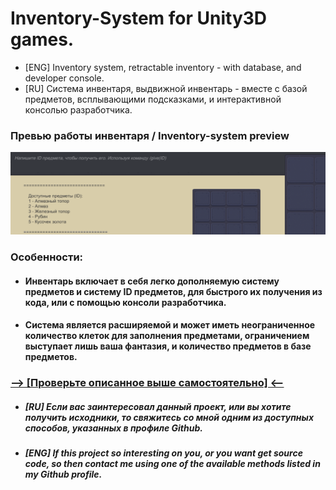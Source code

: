 # Inventory-System for Unity3D games.

* [ENG]  Inventory system, retractable inventory - with database, and developer console.
* [RU] Система инвентаря, выдвижной инвентарь - вместе с базой предметов, всплывающими подсказками, и интерактивной консолью разработчика.


### Превью работы инвентаря / Inventory-system preview
![alt_text](https://raw.githubusercontent.com/DanielGDS/Inventory.Retractable-Inventory-System/main/InventoryPreviewGif.gif)

### Особенности:
* #### Инвентарь включает в себя легко дополняемую систему предметов и систему ID предметов, для быстрого их получения из кода, или с помощью консоли разработчика.
* #### Система является расширяемой и может иметь неограниченное количество клеток для заполнения предметами, ограничением выступает лишь ваша фантазия, и количество предметов в базе предметов.


### [--> [Проверьте описанное выше самостоятельно] <-- ](https://danielgds.github.io/Inventory.Retractable-Inventory-System/)


* ##### [RU] Если вас заинтересовал данный проект, или вы хотите получить исходники, то свяжитесь со мной одним из доступных способов, указанных в профиле Github.
* ##### [ENG] If this project so interesting on you, or you want get source code, so then contact me using one of the available methods listed in my Github profile.
